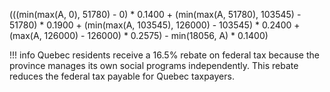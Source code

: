 (((min(max(A, 0), 51780) - 0) * 0.1400 + (min(max(A, 51780), 103545) - 51780) * 0.1900 + (min(max(A, 103545), 126000) - 103545) * 0.2400 + (max(A, 126000) - 126000) * 0.2575) - min(18056, A) * 0.1400)

!!! info
    Quebec residents receive a 16.5% rebate on federal tax because the province manages its own social programs independently. This rebate reduces the federal tax payable for Quebec taxpayers.
